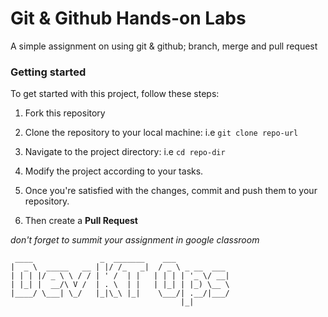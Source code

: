 # Git & Github Hands-on Labs

A simple assignment on using git & github; branch, merge and pull request

### Getting started

To get started with this project, follow these steps:

1. Fork this repository

2. Clone the repository to your local machine: i.e ```git clone repo-url```

3. Navigate to the project directory: i.e ```cd repo-dir```

4. Modify the project according to your tasks.

5. Once you're satisfied with the changes, commit and push them to your repository.

6. Then create a **Pull Request**

*don't forget to summit your assignment in google classroom*

```
 ____               _  _______    ___            
|  _ \  _____   __ | |/ /_   _|  / _ \ _ __  ___ 
| | | |/ _ \ \ / / | ' /  | |   | | | | '_ \/ __|
| |_| |  __/\ V /  | . \  | |   | |_| | |_) \__ \
|____/ \___| \_/   |_|\_\ |_|    \___/| .__/|___/
                                      |_|        

```
